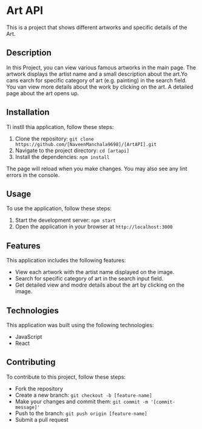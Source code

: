 # Art API

This is a project that shows different artworks and specific details of the Art.

## Description

In this Project, you can view various famous artworks in the main page. The artwork displays the artist name and a small description about the art.Yo cans earch for specific category of art (e.g. painting) in the search field. You van view more details about the work by clicking on the art. A detailed page about the art opens up.

## Installation

Ti instll thia application, follow these steps:

1. Clone the repository: `git clone https://github.com/[NaveenManchala9698]/[ArtAPI].git`
2. Navigate to the project directory: `cd [artapi]`
3. Install the dependencies: `npm install`

The page will reload when you make changes.
You may also see any lint errors in the console.

## Usage

To use the application, follow these steps:

1. Start the development server: `npm start`
2. Open the application in your browser at `http://localhost:3000`

## Features

This application includes the following features:

- View each artwork with the artist name displayed on the image.
- Search for specific category of art in the search input field.
- Get detailed view and modre details about the art by clicking on the image.

## Technologies

This application was built using the following technologies:

- JavaScript
- React

## Contributing

To contribute to this project, follow these steps:

- Fork the repository
- Create a new branch: `git checkout -b [feature-name]`
- Make your changes and commit them: `git commit -m '[commit-message]'`
- Push to the branch: `git push origin [feature-name]`
- Submit a pull request

